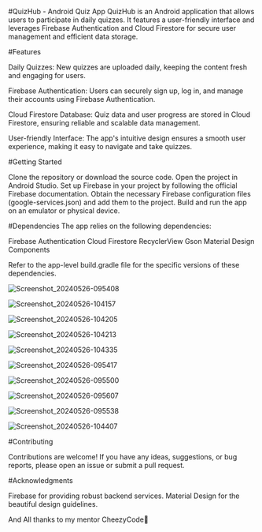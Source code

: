 #QuizHub - Android Quiz App
QuizHub is an Android application that allows users to participate in daily quizzes. It features a user-friendly interface and leverages Firebase Authentication and Cloud Firestore for secure user management and efficient data storage.

#Features

Daily Quizzes: New quizzes are uploaded daily, keeping the content fresh and engaging for users.

Firebase Authentication: Users can securely sign up, log in, and manage their accounts using Firebase Authentication.

Cloud Firestore Database: Quiz data and user progress are stored in Cloud Firestore, ensuring reliable and scalable data management.

User-friendly Interface: The app's intuitive design ensures a smooth user experience, making it easy to navigate and take quizzes.

#Getting Started

Clone the repository or download the source code.
Open the project in Android Studio.
Set up Firebase in your project by following the official Firebase documentation.
Obtain the necessary Firebase configuration files (google-services.json) and add them to the project.
Build and run the app on an emulator or physical device.

#Dependencies
The app relies on the following dependencies:

Firebase Authentication
Cloud Firestore
RecyclerView
Gson 
Material Design Components

Refer to the app-level build.gradle file for the specific versions of these dependencies.


![Screenshot_20240526-095408](https://github.com/AnkurKushwaha23/QuizHub/assets/157258878/9caaa614-26b8-4cb8-828f-a0647348ed41)

![Screenshot_20240526-104157](https://github.com/AnkurKushwaha23/QuizHub/assets/157258878/f747ae80-b338-443a-9a93-088264e2f67e)

![Screenshot_20240526-104205](https://github.com/AnkurKushwaha23/QuizHub/assets/157258878/96634545-0a6a-45ae-b47d-40e04da4f7d9)

![Screenshot_20240526-104213](https://github.com/AnkurKushwaha23/QuizHub/assets/157258878/d1d1ddbb-9606-41c4-9196-6e247451494d)

![Screenshot_20240526-104335](https://github.com/AnkurKushwaha23/QuizHub/assets/157258878/73d83672-cf64-4ac6-8ae2-cbd34a012ffb)

![Screenshot_20240526-095417](https://github.com/AnkurKushwaha23/QuizHub/assets/157258878/b9b52a24-3d9e-4a57-88d0-47deb20b10c5)

![Screenshot_20240526-095500](https://github.com/AnkurKushwaha23/QuizHub/assets/157258878/b041aded-c03a-4725-8e97-1957fa44214d)

![Screenshot_20240526-095607](https://github.com/AnkurKushwaha23/QuizHub/assets/157258878/48eb20df-5f9e-446e-b0a5-abfd57acf1cb)

![Screenshot_20240526-095538](https://github.com/AnkurKushwaha23/QuizHub/assets/157258878/272bc6a9-86ea-453a-a04f-b046f22d7537)

![Screenshot_20240526-104407](https://github.com/AnkurKushwaha23/QuizHub/assets/157258878/d5a03fb9-0e55-4805-9f0d-8186ee6b90a1)


#Contributing

Contributions are welcome! If you have any ideas, suggestions, or bug reports, please open an issue or submit a pull request.

#Acknowledgments

Firebase for providing robust backend services.
Material Design for the beautiful design guidelines.

And All thanks to my  mentor CheezyCode🙏
